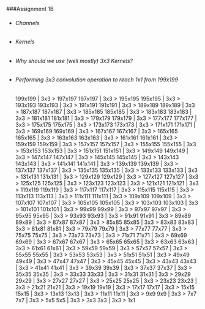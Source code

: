 ###Assignment 1B
- ###### Channels

- ###### Kernels

- ###### Why should we use (well mostly) 3x3 Kernels?

- ###### Performing 3x3 convolution operation to reach 1x1 from 199x199


    199x199 | 3x3 > 197x197
    197x197 | 3x3 > 195x195
    195x195 | 3x3 > 193x193
    193x193 | 3x3 > 191x191
    191x191 | 3x3 > 189x189
    189x189 | 3x3 > 187x187
    187x187 | 3x3 > 185x185
    185x185 | 3x3 > 183x183
    183x183 | 3x3 > 181x181
    181x181 | 3x3 > 179x179
    179x179 | 3x3 > 177x177
    177x177 | 3x3 > 175x175
    175x175 | 3x3 > 173x173
    173x173 | 3x3 > 171x171
    171x171 | 3x3 > 169x169
    169x169 | 3x3 > 167x167
    167x167 | 3x3 > 165x165
    165x165 | 3x3 > 163x163
    163x163 | 3x3 > 161x161
    161x161 | 3x3 > 159x159
    159x159 | 3x3 > 157x157
    157x157 | 3x3 > 155x155
    155x155 | 3x3 > 153x153
    153x153 | 3x3 > 151x151
    151x151 | 3x3 > 149x149
    149x149 | 3x3 > 147x147
    147x147 | 3x3 > 145x145
    145x145 | 3x3 > 143x143
    143x143 | 3x3 > 141x141
    141x141 | 3x3 > 139x139
    139x139 | 3x3 > 137x137
    137x137 | 3x3 > 135x135
    135x135 | 3x3 > 133x133
    133x133 | 3x3 > 131x131
    131x131 | 3x3 > 129x129
    129x129 | 3x3 > 127x127
    127x127 | 3x3 > 125x125
    125x125 | 3x3 > 123x123
    123x123 | 3x3 > 121x121
    121x121 | 3x3 > 119x119
    119x119 | 3x3 > 117x117
    117x117 | 3x3 > 115x115
    115x115 | 3x3 > 113x113
    113x113 | 3x3 > 111x111
    111x111 | 3x3 > 109x109
    109x109 | 3x3 > 107x107
    107x107 | 3x3 > 105x105
    105x105 | 3x3 > 103x103
    103x103 | 3x3 > 101x101
    101x101 | 3x3 > 99x99
    99x99 | 3x3 > 97x97
    97x97 | 3x3 > 95x95
    95x95 | 3x3 > 93x93
    93x93 | 3x3 > 91x91
    91x91 | 3x3 > 89x89
    89x89 | 3x3 > 87x87
    87x87 | 3x3 > 85x85
    85x85 | 3x3 > 83x83
    83x83 | 3x3 > 81x81
    81x81 | 3x3 > 79x79
    79x79 | 3x3 > 77x77
    77x77 | 3x3 > 75x75
    75x75 | 3x3 > 73x73
    73x73 | 3x3 > 71x71
    71x71 | 3x3 > 69x69
    69x69 | 3x3 > 67x67
    67x67 | 3x3 > 65x65
    65x65 | 3x3 > 63x63
    63x63 | 3x3 > 61x61
    61x61 | 3x3 > 59x59
    59x59 | 3x3 > 57x57
    57x57 | 3x3 > 55x55
    55x55 | 3x3 > 53x53
    53x53 | 3x3 > 51x51
    51x51 | 3x3 > 49x49
    49x49 | 3x3 > 47x47
    47x47 | 3x3 > 45x45
    45x45 | 3x3 > 43x43
    43x43 | 3x3 > 41x41
    41x41 | 3x3 > 39x39
    39x39 | 3x3 > 37x37
    37x37 | 3x3 > 35x35
    35x35 | 3x3 > 33x33
    33x33 | 3x3 > 31x31
    31x31 | 3x3 > 29x29
    29x29 | 3x3 > 27x27
    27x27 | 3x3 > 25x25
    25x25 | 3x3 > 23x23
    23x23 | 3x3 > 21x21
    21x21 | 3x3 > 19x19
    19x19 | 3x3 > 17x17
    17x17 | 3x3 > 15x15
    15x15 | 3x3 > 13x13
    13x13 | 3x3 > 11x11
    11x11 | 3x3 > 9x9
    9x9 | 3x3 > 7x7
    7x7 | 3x3 > 5x5
    5x5 | 3x3 > 3x3
    3x3 | 3x3 > 1x1